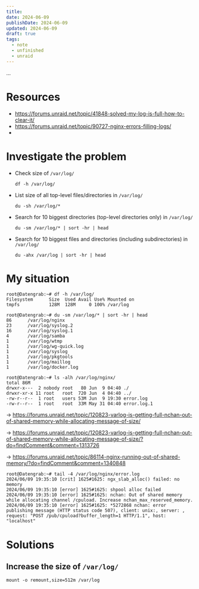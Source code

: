 ```yaml
---
title: 
date: 2024-06-09
publishDate: 2024-06-09
updated: 2024-06-09
draft: true
tags:
  - note
  - unfinished
  - unraid
---
```

 
...

# Resources

- https://forums.unraid.net/topic/41848-solved-my-log-is-full-how-to-clear-it/
- https://forums.unraid.net/topic/90727-nginx-errors-filling-logs/
- 

# Investigate the problem

- Check size of `/var/log/`
  ```shell
  df -h /var/log/
  ```
- List size of all top-level files/directories in `/var/log/`
  ```shell
  du -sh /var/log/*
  ```
- Search for 10 biggest directories (top-level directories only) in `/var/log/`
  ```shell
  du -sm /var/log/* | sort -hr | head
  ```
- Search for 10 biggest files and directories (including subdirectories) in `/var/log/`
  ```shell
  du -ahx /var/log | sort -hr | head
  ```

# My situation

```shell
root@Datengrab:~# df -h /var/log/
Filesystem      Size  Used Avail Use% Mounted on
tmpfs           128M  128M     0 100% /var/log
```

```
root@Datengrab:~# du -sm /var/log/* | sort -hr | head
86      /var/log/nginx
23      /var/log/syslog.2
16      /var/log/syslog.1
4       /var/log/samba
1       /var/log/wtmp
1       /var/log/wg-quick.log
1       /var/log/syslog
1       /var/log/pkgtools
1       /var/log/maillog
1       /var/log/docker.log
```

```
root@Datengrab:~# ls -alh /var/log/nginx/
total 86M
drwxr-x---  2 nobody root   80 Jun  9 04:40 ./
drwxr-xr-x 11 root   root  720 Jun  4 04:40 ../
-rw-r--r--  1 root   users 53M Jun  9 19:30 error.log
-rw-r--r--  1 root   root  33M May 31 04:40 error.log.1
```

-> https://forums.unraid.net/topic/120823-varlog-is-getting-full-nchan-out-of-shared-memory-while-allocating-message-of-size/

-> https://forums.unraid.net/topic/120823-varlog-is-getting-full-nchan-out-of-shared-memory-while-allocating-message-of-size/?do=findComment&comment=1313726

-> https://forums.unraid.net/topic/86114-nginx-running-out-of-shared-memory/?do=findComment&comment=1340848

```shell
root@Datengrab:~# tail -4 /var/log/nginx/error.log
2024/06/09 19:35:10 [crit] 1625#1625: ngx_slab_alloc() failed: no memory
2024/06/09 19:35:10 [error] 1625#1625: shpool alloc failed
2024/06/09 19:35:10 [error] 1625#1625: nchan: Out of shared memory while allocating channel /cpuload. Increase nchan_max_reserved_memory.
2024/06/09 19:35:10 [error] 1625#1625: *5272868 nchan: error publishing message (HTTP status code 507), client: unix:, server: , request: "POST /pub/cpuload?buffer_length=1 HTTP/1.1", host: "localhost"
```

# Solutions

## Increase the size of `/var/log/`

```shell
mount -o remount,size=512m /var/log
```